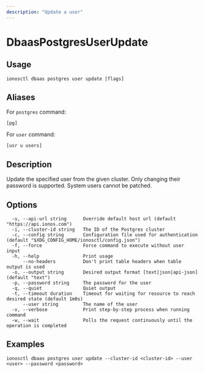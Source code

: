 ```yaml
---
description: "Update a user"
---
```


# DbaasPostgresUserUpdate

## Usage

```text
ionosctl dbaas postgres user update [flags]
```

## Aliases

For `postgres` command:

```text
[pg]
```

For `user` command:

```text
[usr u users]
```

## Description

Update the specified user from the given cluster. Only changing their password is supported. System users cannot be patched.

## Options

```text
  -u, --api-url string      Override default host url (default "https://api.ionos.com")
  -i, --cluster-id string   The ID of the Postgres cluster
  -c, --config string       Configuration file used for authentication (default "$XDG_CONFIG_HOME/ionosctl/config.json")
  -f, --force               Force command to execute without user input
  -h, --help                Print usage
      --no-headers          Don't print table headers when table output is used
  -o, --output string       Desired output format [text|json|api-json] (default "text")
  -p, --password string     The password for the user
  -q, --quiet               Quiet output
  -t, --timeout duration    Timeout for waiting for resource to reach desired state (default 1m0s)
      --user string         The name of the user
  -v, --verbose             Print step-by-step process when running command
  -w, --wait                Polls the request continuously until the operation is completed
```

## Examples

```text
ionosctl dbaas postgres user update --cluster-id <cluster-id> --user <user> --password <password>
```

